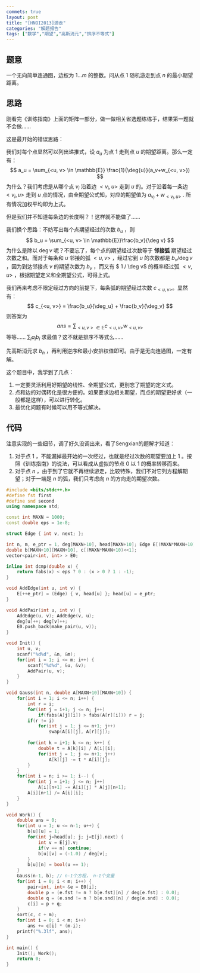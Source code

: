 ```yaml
---
commets: true
layout: post
title: "[HNOI2013]游走"
categories: "解题报告"
tags: ["数学","期望","高斯消元","排序不等式"]
---
```


## 题意

一个无向简单连通图，边权为 $1\dots m$ 的整数。问从点 1 随机游走到点 $n$ 的最小期望距离。

## 思路

刚看完《训练指南》上面的矩阵一部分，做一做相关省选题练练手，结果第一题就不会做……    

这是最开始的错误思路：

我们对每个点显然可以列出递推式，设 $a_u$ 为点 1 走到点 $u$ 的期望距离。那么一定有：    
$$
a_u = \sum_{<u, v> \in \mathbb{E}} \frac{1}{\deg{u}}(a_v+w_{<u, v>})
$$
为什么？我们考虑是从哪个点 $v_i$ 沿着边 $<v_i, u>$ 走到 $u$ 的。对于沿着每一条边 $<v_i, u>$ 走到 $u$ 点的情况，由全期望公式知，对应的期望值为 $a_{v_i} + w_{<v_i, u>}$ . 所有情况加权平均即为上式。

但是我们并不知道每条边的长度啊？！这样就不能做了……    

我们换个思路：不妨写出每个点期望经过的次数 $b_u$ ，则
$$
b_u = \sum_{<u, v> \in \mathbb{E}}\frac{b_v}{\deg v}
$$
为什么是除以 $\deg v$ 呢？不要忘了，每个点的期望经过次数等于 **邻接弧** 期望经过次数之和。而对于每条和 $u$ 邻接的弧 $<u, v>$ ，经过它到 $u$ 的次数都是 $b_v / \deg v$ ，因为到达邻接点 $v$ 的期望次数为 $b_v$ ，而又有 $ 1 / \deg v$ 的概率经过弧 $<v, u>$ ，根据期望定义和全期望公式，可得上式。

我们再来考虑不限定经过方向的前提下，每条弧的期望经过次数 $c_{<u, v>}$。显然有：    
$$
c_{<u, v>} = \frac{b_u}{\deg_u} + \frac{b_v}{\deg_v}
$$
则答案为   
$$
ans = \sum_{<u, v> \in \mathbb{E}} c_{<u, v>} w_{<u, v>}
$$
等等…… $\sum_i a_i b_i$ 求最值？这不就是排序不等式么……

先高斯消元求 ${b_n}$ ，再利用逆序和最小安排权值即可。由于是无向连通图，一定有解。

这个题目中，我学到了几点：

1. 一定要灵活利用好期望的线性、全期望公式，更别忘了期望的定义式。
2. 点和边的对偶转化是很方便的。如果要求边相关期望，而点的期望更好求（一般都是这样），可以进行转化。
3. 最优化问题有时候可以用不等式解决。

## 代码

注意实现的一些细节，调了好久没调出来，看了Sengxian的题解才知道：

1. 对于点 1 ，不能漏掉最开始的一次经过，也就是经过次数的期望要加上 1 。按照《训练指南》的说法，可以看成从虚拟的节点 0 以 1 的概率转移而来。
2. 对于点 $n$ ，由于到了它就不再继续游走，比较特殊，我们不对它列方程解期望；对于一端是 $n$ 的弧，我们只考虑向 $n$ 的方向走的期望次数。

```cpp
#include <bits/stdc++.h>
#define fst first
#define snd second
using namespace std;

const int MAXN = 1000;
const double eps = 1e-8;

struct Edge { int v, next; };

int n, m, e_ptr = 1, deg[MAXN+10], head[MAXN+10]; Edge E[(MAXN*MAXN+10)<<1];
double b[MAXN+10][MAXN+10], c[(MAXN*MAXN+10)<<1]; 
vector<pair<int, int> > E0;

inline int dcmp(double x) {
    return fabs(x) < eps ? 0 : (x > 0 ? 1 : -1);
}

void AddEdge(int u, int v) {
    E[++e_ptr] = (Edge) { v, head[u] }; head[u] = e_ptr;
}

void AddPair(int u, int v) {
    AddEdge(u, v); AddEdge(v, u);
    deg[u]++; deg[v]++;
    E0.push_back(make_pair(u, v));
}

void Init() {
    int u, v;
    scanf("%d%d", &n, &m);
    for(int i = 1; i <= m; i++) {
        scanf("%d%d", &u, &v);
        AddPair(u, v);
    }
}

void Gauss(int n, double A[MAXN+10][MAXN+10]) {
    for(int i = 1; i <= n; i++) {
        int r = i;
        for(int j = i+1; j <= n; j++)
            if(fabs(A[j][i]) > fabs(A[r][i])) r = j;
        if(r != i)
            for(int j = 1; j <= n+1; j++)
                swap(A[i][j], A[r][j]);
        
        for(int k = i+1; k <= n; k++) {
            double t = A[k][i] / A[i][i];
            for(int j = 1; j <= n+1; j++)
                A[k][j] -= t * A[i][j];
        }
    }
    for(int i = n; i >= 1; i--) {
        for(int j = i+1; j <= n; j++)
            A[i][n+1] -= A[i][j] * A[j][n+1];
        A[i][n+1] /= A[i][i];
    }
}

void Work() {
    double ans = 0;
    for(int u = 1; u <= n-1; u++) {
        b[u][u] = 1;
        for(int j=head[u]; j; j=E[j].next) {
            int v = E[j].v;
            if(v == n) continue;
            b[u][v] = (-1.0) / deg[v];
        }
        b[u][n] = bool(u == 1);
    }
    Gauss(n-1, b); // n-1个方程， n-1个变量
    for(int i = 0; i < m; i++) {
        pair<int, int> &e = E0[i];
        double p = (e.fst != n ? b[e.fst][n] / deg[e.fst] : 0.0);
        double q = (e.snd != n ? b[e.snd][n] / deg[e.snd] : 0.0);
        c[i] = p + q;
    }
    sort(c, c + m);
    for(int i = 0; i < m; i++)
        ans += c[i] * (m-i);
    printf("%.3lf", ans);
}

int main() {
    Init(); Work();
    return 0;
}
```

